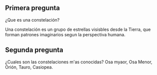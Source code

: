## Primera pregunta
¿Que es una constelación?

Una constelación es un grupo de estrellas visisbles desde la Tierra, que forman patrones imaginarios segun la perspectiva humana.

## Segunda pregunta
¿Cuales son las constelaciones m'as conocidas?
Osa myaor, Osa Menor, Orión, Tauro, Casiopea.